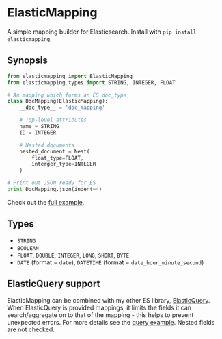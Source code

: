 # ElasticMapping

A simple mapping builder for Elasticsearch. Install with `pip install elasticmapping`.


## Synopsis

```py
from elasticmapping import ElasticMapping
from elasticmapping.types import STRING, INTEGER, FLOAT

# An mapping which forms an ES doc_type
class DocMapping(ElasticMapping):
    __doc_type__ = 'doc_mapping'

    # Top-level attributes
    name = STRING
    ID = INTEGER

    # Nested documents
    nested_document = Nest(
        float_type=FLOAT,
        interger_type=INTEGER
    )

# Print out JSON ready for ES
print DocMapping.json(indent=4)
```

Check out the [full example](./example/mapping.py).


## Types

+ `STRING`
+ `BOOLEAN`
+ `FLOAT`, `DOUBLE`, `INTEGER`, `LONG`, `SHORT`, `BYTE`
+ `DATE` (format = `date`), `DATETIME` (format = `date_hour_minute_second`)


## ElasticQuery support

ElasticMapping can be combined with my other ES library, [ElasticQuery](https://github.com/Fizzadar/ElasticQuery). When ElasticQuery is provided mappings, it limits the fields it can search/aggregate on to that of the mapping - this helps to prevent unexpected errors. For more details see the [query example](./example/query.py). Nested fields are not checked.
